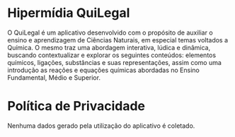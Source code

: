 # Hipermídia QuiLegal
O QuiLegal é um aplicativo desenvolvido com o propósito de auxiliar o ensino e aprendizagem de Ciências Naturais, em especial temas voltados a Química. O mesmo traz uma abordagem interativa, lúdica e dinâmica, buscando contextualizar e explorar os seguintes conteúdos: elementos químicos, ligações, substâncias e suas representações, assim como uma introdução as reações e equações químicas abordadas no Ensino Fundamental, Médio e Superior.

# Política de Privacidade
Nenhuma dados gerado pela utilização do aplicativo é coletado.
